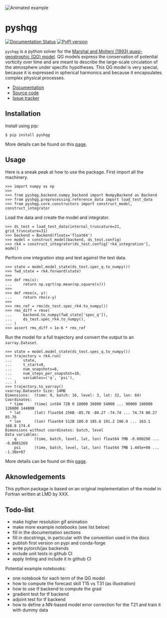 
![Animated example](http://cerea.enpc.fr/HomePages/farchia/pyshqg-map.gif)

# pyshqg

[![Documentation Status](https://readthedocs.org/projects/pyshqg/badge/?version=latest)](https://pyshqg.readthedocs.io/en/latest/?badge=latest)
[![PyPI version](https://badge.fury.io/py/pyshqg.svg)](https://badge.fury.io/py/pyshqg)

`pyshqg` is a python solver for the [Marshal and Molteni (1993) quasi-geostrophic (QG) model](https://doi.org/10.1175/1520-0469(1993)050%3C1792:TADUOP%3E2.0.CO;2).
QG models express the conservation of potential vorticity over time and are
meant to describe the large-scale circulation of the atmosphere under specific hypotheses.
This QG model is very special, because it is expressed in spherical harmonics and
because it encapsulates complex physical processes.

- [Documentation](https://pyshqg.readthedocs.io)
- [Source code](https://github.com/cerea-daml/pyshqg)
- [Issue tracker](https://github.com/cerea-daml/pyshqg/issues)

## Installation

Install using pip:

    $ pip install pyshqg

More details can be found on this [page](https://pyshqg.readthedocs.io/en/latest/pages/installation.html).

## Usage

Here is a sneak peak at how to use the package.
First import all the machinery.

    >>> import numpy as np
    >>>
    >>> from pyshqg.backend.numpy_backend import NumpyBackend as Backend
    >>> from pyshqg.preprocessing.reference_data import load_test_data
    >>> from pyshqg.core.constructors import construct_model, construct_integrator

Load the data and create the model and integrator.

    >>> ds_test = load_test_data(internal_truncature=21, grid_truncature=31)
    >>> backend = Backend(floatx='float64')
    >>> model = construct_model(backend, ds_test.config)
    >>> rk4 = construct_integrator(ds_test.config['rk4_integration'], model)

Perform one integration step and test against the test data.

    >>> state = model.model_state(ds_test.spec_q.to_numpy())
    >>> fwd_state = rk4.forward(state)
    >>>
    >>> def rms(x):
    ...     return np.sqrt(np.mean(np.square(x)))
    >>>
    >>> def rmse(x, y):
    ...     return rms(x-y)
    >>>
    >>> rms_ref = rms(ds_test.spec_rk4.to_numpy())
    >>> rms_diff = rmse(
    ...     backend.to_numpy(fwd_state['spec_q']),
    ...     ds_test.spec_rk4.to_numpy(),
    ... )
    >>> assert rms_diff < 1e-6 * rms_ref

Run the model for a full trajectory and convert the output to an ``xarray.Dataset``.

    >>> state = model.model_state(ds_test.spec_q.to_numpy())
    >>> trajectory = rk4.run(
    ...     state,
    ...     t_start=0,
    ...     num_snapshots=8,
    ...     num_steps_per_snapshot=10,
    ...     variables=('q', 'psi'),
    ... )
    >>> trajectory.to_xarray()
    <xarray.Dataset> Size: 14MB
    Dimensions:  (time: 9, batch: 16, level: 3, lat: 32, lon: 64)
    Coordinates:
      * time     (time) int64 72B 0 18000 36000 54000 ... 90000 108000 126000 144000
      * lat      (lat) float64 256B -85.76 -80.27 -74.74 ... 74.74 80.27 85.76
      * lon      (lon) float64 512B 180.0 185.6 191.2 196.9 ... 163.1 168.8 174.4
    Dimensions without coordinates: batch, level
    Data variables:
        q        (time, batch, level, lat, lon) float64 7MB -0.000298 ... -0.0001269
        psi      (time, batch, level, lat, lon) float64 7MB 1.445e+08 ... -1.38e+07

More details can be found on this [page](https://pyshqg.readthedocs.io/en/latest/pages/examples.html).

## Aknowledgements

This python package is based on an original implementation of the model
in Fortran written at LMD by XXX.

## Todo-list

- make higher resolution gif animation
- make more example notebooks (see list below)
- fill in the documentation sections
- fill in docstrings, in particular with the convention used in the docs
- publish first version on pypi and conda-forge
- write pytorch/jax backends
- include unit tests in github CI
- apply linting and include it in github CI

Potential example notebooks:

- one notebook for each term of the QG model
- how to compute the forecast skill T15 vs T31 (as illustration)
- how to use tf backend to compute the grad
- gradient test for tf backend
- adjoint test for tf backend
- how to define a NN-based model error correction for the T21 and train it with dummy data

